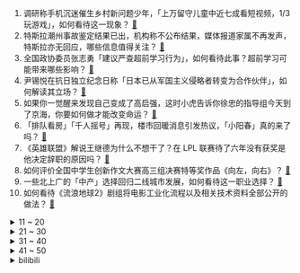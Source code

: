 1. 调研称手机沉迷催生乡村新问题少年，「上万留守儿童中近七成看短视频，1/3 玩游戏」，如何看待这一现象？ [:link:](https://www.zhihu.com/question/586663166)
2. 特斯拉潮州事故鉴定结果已出，机构称不公布结果，媒体报道家属不再发声，特斯拉亦无回应，哪些信息值得关注？ [:link:](https://www.zhihu.com/question/586885191)
3. 全国政协委员张志勇「建议严查超前学习行为」，如何看待此事？超前学习可能带来哪些影响？ [:link:](https://www.zhihu.com/question/586934165)
4. 尹锡悦在抗日独立纪念日称「日本已从军国主义侵略者转变为合作伙伴」，如何解读其立场？ [:link:](https://www.zhihu.com/question/586923529)
5. 如果你一觉醒来发现自己变成了高启强，这时小虎告诉你徐忠的指导组今天到了京海，你要如何做才能改变命运？ [:link:](https://www.zhihu.com/question/586688652)
6. 「排队看房」「千人摇号」再现，楼市回暖消息引发热议，「小阳春」真的来了吗？ [:link:](https://www.zhihu.com/question/586867389)
7. 《英雄联盟》解说王继德为什么不想干了？在 LPL 联赛待了六年没有获奖是他决定辞职的原因吗？ [:link:](https://www.zhihu.com/question/586889555)
8. 如何评价全国中学生创新作文大赛高三组决赛特等奖作品《向左，向右》？ [:link:](https://www.zhihu.com/question/586372660)
9. 一些北上广的「中产」选择回归二线城市发展，如何看待这一职业选择？ [:link:](https://www.zhihu.com/question/586737045)
10. 如何看待《流浪地球2》剧组将电影工业化流程以及相关技术资料全部公开的做法？ [:link:](https://www.zhihu.com/question/587032038)
<details>
<summary>11 ~ 20</summary>

11. 新研究发现代糖「赤藓糖醇」可能增加心脏病风险，如何解读？市面上的无糖饮料还能喝吗？ [:link:](https://www.zhihu.com/question/586895483)
12. 销售冠军经常缺席开会，你是经理人会怎么劝说呢? [:link:](https://www.zhihu.com/question/586387662)
13. 人工剪辑会被 AI 替代吗？ [:link:](https://www.zhihu.com/question/553494540)
14. 梅西连续三年 FIFA 最佳投票第一顺位给内马尔，如何看待梅西的投票选择？ [:link:](https://www.zhihu.com/question/586721079)
15. 现在的人真的会逃离「北上广」转投二三线城市工作吗？他们现在过得怎么样？ [:link:](https://www.zhihu.com/question/19592298)
16. 2022 年城镇就业人员 60 年来首次减少，比 2021 年减少 842 万，如何解读这一数据？ [:link:](https://www.zhihu.com/question/586898525)
17. 请诚实地回答：无论你今年是什么年龄，如果攒到了 300 万，你会去做些什么？ [:link:](https://www.zhihu.com/question/585952888)
18. 法官开完庭后是不是马上写判决书，不然时间久了会忘记开庭的内容？ [:link:](https://www.zhihu.com/question/527340750)
19. 为什么市面上没有取消触摸板的笔记本? [:link:](https://www.zhihu.com/question/586466187)
20. 大一大二怎么为考研做准备？ [:link:](https://www.zhihu.com/question/311782397)
</details>
<details>
<summary>21 ~ 30</summary>

21. 如何看待《英雄联盟》主播「BBGG、狮子喵」被锤开脚本？ [:link:](https://www.zhihu.com/question/586774109)
22. 可以推荐一些励志又好听的歌吗？ [:link:](https://www.zhihu.com/question/586823713)
23. 香港在走向衰落吗？ [:link:](https://www.zhihu.com/question/583900488)
24. 如果一辆车向我撞来，我是否可以通过跨步跳到引擎盖上然后再跳到车顶上再从后跳下去来避免伤害？ [:link:](https://www.zhihu.com/question/567643927)
25. 如何评价《原神》3.5更新后，PC端文件总大小达到53G? [:link:](https://www.zhihu.com/question/586865513)
26. 周杰伦演唱会门票 30 秒就售空，被「黄牛」薅羊毛，一张能赚上千元，当天酒店也大涨价，如何看待此事？ [:link:](https://www.zhihu.com/question/586800503)
27. 一位 211 文科硕士毕业生吐槽招聘会均薪 5500 元，目前应届生的就业形势如何？ [:link:](https://www.zhihu.com/question/586900645)
28. 日本众议院通过 6.8 万亿日元的史上最高防卫预算，民众强烈反对「这是在玩火」，如何看待此事？ [:link:](https://www.zhihu.com/question/586867003)
29. 《英雄联盟》英雄售价体系将调整，如果拳头改为全英雄免费能取得当初删除符文一样的成功吗？ [:link:](https://www.zhihu.com/question/584428495)
30. 老公过年转八万块钱给自己哥，我无意看到了，他说家庭财产的一半，他有权决定，不需要问我，这是什么逻辑？ [:link:](https://www.zhihu.com/question/580525455)
</details>
<details>
<summary>31 ~ 40</summary>

31. 海军招飞宣传片「彩蛋」让网友沸腾，大家对这个彩蛋有啥期待？ [:link:](https://www.zhihu.com/question/586729603)
32. 为什么很多员工，离职原因说谎，明明是干得不爽，还说家中有事？ [:link:](https://www.zhihu.com/question/585272558)
33. 为什么2023年笔记本电脑市场上，降价的旧款看起来最香？ [:link:](https://www.zhihu.com/question/586909336)
34. 为什么很多人宁愿刷视频也不去看书? [:link:](https://www.zhihu.com/question/583354192)
35. 通货膨胀是否会对生产力提高有积极影响？ [:link:](https://www.zhihu.com/question/581424206)
36. 如何评价《明日方舟》动画刷新中国动画BD＆DVD初动销量新纪录？ [:link:](https://www.zhihu.com/question/586810057)
37. 2023 LPL 春季赛LGD 0:2 WBG，如何评价这场比赛？ [:link:](https://www.zhihu.com/question/586941770)
38. 大一大二可以为考研做什么准备？ [:link:](https://www.zhihu.com/question/59611334)
39. 男人戴机械表好还是智能手表好？ [:link:](https://www.zhihu.com/question/585366385)
40. 如何看待马斯克介绍宏图计划 3 目标「储能 240TWH，可再生电力 30TWH」？将带来哪些影响？ [:link:](https://www.zhihu.com/question/587062468)
</details>
<details>
<summary>41 ~ 50</summary>

41. 人到中年要不要认真打扮自己？ [:link:](https://www.zhihu.com/question/586309995)
42. 你觉得上大学与不上大学的区别是什么？ [:link:](https://www.zhihu.com/question/586860955)
43. 家里人遭遇过什么病痛让你最揪心？ [:link:](https://www.zhihu.com/question/586676694)
44. 小孩衣服够穿就行还是要多多益善？ [:link:](https://www.zhihu.com/question/584693396)
45. 考研调剂应该怎么样联系学校？应当注意什么？ [:link:](https://www.zhihu.com/question/22789920)
46. 有网友计算「单休比双休一年少休近 50 天」，除了天数以外，单双休还有哪些差别？ [:link:](https://www.zhihu.com/question/586901004)
47. 十三层龙象般若功，能吊打任何神雕五绝吗？ [:link:](https://www.zhihu.com/question/425532363)
48. 养猫的人，一旦不养猫后生活会变得更孤独吗? [:link:](https://www.zhihu.com/question/585960109)
49. 为什么钢铁侠的装备比蝙蝠侠好？ [:link:](https://www.zhihu.com/question/586635708)
50. 可以分享一下你一眼就觉得惊艳的句子吗？ [:link:](https://www.zhihu.com/question/586481783)
</details><details>
<summary>bilibili</summary>

1. 【亮记生物鉴定】网络热传生物鉴定47 [:link:](//www.bilibili.com/video/BV1yM411j7NG)
2. 全国人大代表赵皖平：建议延长春节假期至9天，取消调休制度 [:link:](//www.bilibili.com/video/BV13Y4y117Ab)
3. 《原神》角色演示-「迪希雅：炎狮灼烁」 [:link:](//www.bilibili.com/video/BV1Fo4y1a7Q9)
4. 《阳光开朗小女孩》 [:link:](//www.bilibili.com/video/BV1eb411X7Br)
5. 第一次来广东县城吃饭，本想体验超大铁锅饭，没想到被鸡惊艳到了！ [:link:](//www.bilibili.com/video/BV1fs4y1j7hD)
6. 原告，达利园软面包！ [:link:](//www.bilibili.com/video/BV1Z24y1G7mT)
7. 我们要办婚礼了！ [:link:](//www.bilibili.com/video/BV1aA411y7kD)
8. UP主们都怎么做字幕？调研100位UP，他们的秘密是... [:link:](//www.bilibili.com/video/BV1GY4y1U7oq)
9. 爆肝23天用MC还原层岩巨渊  复刻原神1600米高度差【MC还原提瓦特#01层岩篇】 [:link:](//www.bilibili.com/video/BV1sb411X7Vh)
10. 【原神】米哈游最感人的伏笔！原来一切早有预兆！ [:link:](//www.bilibili.com/video/BV1H84y1E742)
<details>
<summary>11 ~ 20</summary>

11. 为了听剑魔的笑声，我自制了lol全英雄语音网站！ [:link:](//www.bilibili.com/video/BV1Qy4y1o7BP)
12. mystery of love [:link:](//www.bilibili.com/video/BV1m84y1774Z)
13. 骑行大兴安岭，运气爆棚入住路边玻璃房，这里是全球唯一爱情坐标点 [:link:](//www.bilibili.com/video/BV18L411Z7xJ)
14. 【CSGO整活】这不比龙狙好使？手感一下上来了。 [:link:](//www.bilibili.com/video/BV1aM411E77T)
15. 【中英字幕】剪刀石头布，但是AI作画 [:link:](//www.bilibili.com/video/BV1UY4y127Eb)
16. 被爱当然值得记录啦 [:link:](//www.bilibili.com/video/BV1z24y1G7Bk)
17. 璃 月 摇 子 [:link:](//www.bilibili.com/video/BV1QD4y1g7W6)
18. 只有我在这些事情上敏感吗？！ [:link:](//www.bilibili.com/video/BV1224y1V7Vm)
19. 【罗翔】如何面对荒诞、拒绝荒诞，观《七号房的礼物》有感 [:link:](//www.bilibili.com/video/BV1Nb411X7QR)
20. 黑人穿越被当成奴隶拍卖 直接笑尿《穿越之旅》完整版 [:link:](//www.bilibili.com/video/BV1224y1J7iD)
</details>
<details>
<summary>21 ~ 30</summary>

21. 我瞎编了一个护肤成分，请了位明星“代言”... [:link:](//www.bilibili.com/video/BV12Y4y127rj)
22. 老师，别骂了 [:link:](//www.bilibili.com/video/BV13Y4y1m77r)
23. 当你去帮女朋友吵架时发现她是错的 [:link:](//www.bilibili.com/video/BV1vj411F7Ag)
24. 正吃路边摊臭豆腐淀粉肠遇到新型骗局正吃路边摊臭豆腐淀粉肠遇到新型骗局笔记 [:link:](//www.bilibili.com/video/BV1Dy4y1o7uq)
25. 京 海 军 火 商 [:link:](//www.bilibili.com/video/BV1c24y1V7m4)
26. 爆肝一个月！4w枚【订书钉】编制银鳞软甲 [:link:](//www.bilibili.com/video/BV1LA41117Vr)
27. 应该没有大厨教你如何洗菜 [:link:](//www.bilibili.com/video/BV1hs4y1o7g7)
28. 线下试吃！原神联动必胜客的套餐好吃吗？商业逻辑是？ [:link:](//www.bilibili.com/video/BV1o24y1G7xL)
29. 外面7快一碗伤心凉粉，在家3块都不要，做法比喝水都要简单 [:link:](//www.bilibili.com/video/BV1ig4y1H7vF)
30. 唱的太投入了. [:link:](//www.bilibili.com/video/BV1Hs4y177RZ)
</details>
<details>
<summary>31 ~ 40</summary>

31. 人工智能帮我推荐餐厅，结果选了我们最讨厌的一家？【凭啥这么贵ep53-蓝蛙】 [:link:](//www.bilibili.com/video/BV1G84y1E7m6)
32. 这才是大学生该有的快乐生活！ [:link:](//www.bilibili.com/video/BV1xD4y1g7LD)
33. 王老菊教你出千换牌 [:link:](//www.bilibili.com/video/BV1HM4y1o7Hc)
34. 看封面不知道在干嘛。 [:link:](//www.bilibili.com/video/BV1nM411E7A2)
35. “白鸽只因羽毛洁白，却能被冠以和平之意” [:link:](//www.bilibili.com/video/BV1Ss4y1Z7WP)
36. 飞花令再遇女粉，这诗词储备太超纲了！ [:link:](//www.bilibili.com/video/BV1wj411F7b4)
37. 假如来到上海 我有不一样的玩法 [:link:](//www.bilibili.com/video/BV1wg4y1n7iL)
38. 这把七圣召唤，一辈子只能玩一次 [:link:](//www.bilibili.com/video/BV1wY4y1m7He)
39. 当 代 年 轻 人 现 状 [:link:](//www.bilibili.com/video/BV1ks4y1j7Fn)
40. 新年巡剪还从重庆开始！这次是给山火救援队的蓝朋友理发！！ [:link:](//www.bilibili.com/video/BV1BL411Z7Du)
</details>
<details>
<summary>41 ~ 50</summary>

41. 看看我的家族基因吧～ [:link:](//www.bilibili.com/video/BV1GM411w76X)
42. 路 的 尽 头 是 什 么 ？ [:link:](//www.bilibili.com/video/BV1kM4y1d7Fr)
43. 不装了，直接阳谋 [:link:](//www.bilibili.com/video/BV1154y1g7c1)
44. 警告！观看可能会造成认知污染《动物园怪谈》游戏全结局实况流程！ [:link:](//www.bilibili.com/video/BV1DA411y7Ep)
45. 这还减个屁的肥呀 [:link:](//www.bilibili.com/video/BV1KD4y1u7rN)
46. 警惕，现代科技即将席卷印度街头！ [:link:](//www.bilibili.com/video/BV1fA41117v9)
47. 𝒄𝒊𝒕𝒚 𝒐𝒇 𝒔𝒕𝒂𝒓𝒔 250个绝美镜头 带你看完豆瓣TOP250 肖申克的救赎 阿甘正传 霸王别姬 超脱 千与千寻 楚门的世界 [:link:](//www.bilibili.com/video/BV1g84y1n72h)
48. 片 名 为 寄 22 [:link:](//www.bilibili.com/video/BV1a54y137xm)
49. 吸毒明星在洗白，而一线民警在找线人尸体.... [:link:](//www.bilibili.com/video/BV1Pj411F76f)
50. 【魂⭐炸⭐了】我们的决斗可是魂破天际的啊啊啊啊啊啊啊啊啊啊啊！！！ [:link:](//www.bilibili.com/video/BV1q24y1n7HQ)
</details>
<details>
<summary>51 ~ 60</summary>

51. 做一个外卖骑手能赚多少钱？还能倒贴钱？【慧小媛】 [:link:](//www.bilibili.com/video/BV1a84y1E7bw)
52. 时隔9年重回特斯拉上班，比做UP主还卷? [:link:](//www.bilibili.com/video/BV1Ag4y1n75Y)
53. “这大概就是人养狗的原因” [:link:](//www.bilibili.com/video/BV1Cs4y1f78a)
54. 8只番茄，不加水，炖牛肉，快去试！！ [:link:](//www.bilibili.com/video/BV1UA411C71Z)
55. 状元及第，发明宋体，你还听过哪些关于秦桧的谣言？ [:link:](//www.bilibili.com/video/BV1dM4y1d7SD)
56. BBGG正义质疑狮子喵！请你回应 [:link:](//www.bilibili.com/video/BV1y24y1G77C)
57. 十块钱，十分钟，九道省钱极速早餐，既快又省还要够手残 [:link:](//www.bilibili.com/video/BV1C24y1G7TE)
58. 把我整不会了。。。 [:link:](//www.bilibili.com/video/BV1Cv4y1e7Pc)
59. 上班主打一个勤俭持家！ [:link:](//www.bilibili.com/video/BV14X4y1Q7pn)
60. 深度|| 蜀亡前夜，蜀汉如何信仰崩塌？ [:link:](//www.bilibili.com/video/BV11M4y1d7uu)
</details>
<details>
<summary>61 ~ 70</summary>

61. 五个大肉，这才是坦克荣耀！ [:link:](//www.bilibili.com/video/BV1yM411j7dD)
62. 世界第一！我们破解了《柠檬小姐》里的全部秘密！ [:link:](//www.bilibili.com/video/BV1V24y1V7WG)
63. 静电章鱼 [:link:](//www.bilibili.com/video/BV1JM4y1f7Kx)
64. 复制百万点赞10道中式素菜，素食婆婆狂喜！肉食公公哭泣！ [:link:](//www.bilibili.com/video/BV1MA411y7sU)
65. 厨房调料怎么选不踩坑，把我的经验分享一下，希望能帮助到大家，顺序是，香油，白胡椒，花椒，酱油，醋，和“重灾区”的料酒 [:link:](//www.bilibili.com/video/BV1ko4y1a7sW)
66. 试吃封神级“童年洗脑广告产品”究竟是个啥味道？？？ [:link:](//www.bilibili.com/video/BV1uj411G7tu)
67. 【STN快报第七季06】玩了原子之心我爱上了X box [:link:](//www.bilibili.com/video/BV1eg4y1H7Zb)
68. 好怪，再看一眼 [:link:](//www.bilibili.com/video/BV1G84y1n74D)
69. 看了监控，却发现这样的事，结果令人无语 [:link:](//www.bilibili.com/video/BV1o24y1b799)
70. 如何让键盘发出老婆的叫声 ( 二 ) [:link:](//www.bilibili.com/video/BV1Us4y1Z7Vp)
</details>
<details>
<summary>71 ~ 80</summary>

71. 【怀旧经典】阿桑《一直很安静》经典神曲！《仙剑奇侠传》插曲 [:link:](//www.bilibili.com/video/BV1Zj41137VN)
72. 用1美元，10美元，100美元在美国分别能吃到什么汉堡！你们觉得哪种体验最值呢？ [:link:](//www.bilibili.com/video/BV1ns4y1j7ir)
73. Love Story（全文跑调版） [:link:](//www.bilibili.com/video/BV1QM4y1Z7Mu)
74. 兆惠·前半生：乾隆朝第一神将，平准战争，杀穿西北？【乾隆往事】 [:link:](//www.bilibili.com/video/BV1ej41137AY)
75. 我被抖音50万粉丝博主抄袭了！做了三年的视频成果被窃取！ [:link:](//www.bilibili.com/video/BV1Lj411G7Fn)
76. 我怎么这么倒霉，我真的拴Q [:link:](//www.bilibili.com/video/BV1TY4y1m7nZ)
77. 恋如雨止｜我愿称小松菜奈为漫改女王 [:link:](//www.bilibili.com/video/BV1vx4y1F7XB)
78. 如何区分原浆和泡水的科技虾仁 [:link:](//www.bilibili.com/video/BV1hM4y1R72L)
79. 男人天生残疾，为练成江湖第一，练武练到痴魔，超燃动作电影 [:link:](//www.bilibili.com/video/BV1ws4y1f7Kx)
80. 【小短片】须 弥 才 子 现 状 [:link:](//www.bilibili.com/video/BV1qY411C7uu)
</details>
<details>
<summary>81 ~ 90</summary>

81. 一个家有两个购物狂。 [:link:](//www.bilibili.com/video/BV1VM411j7yA)
82. 大堂经理帮老板买房子 [:link:](//www.bilibili.com/video/BV1YM4y1o7cV)
83. 【我的世界】神秘海底城市 [:link:](//www.bilibili.com/video/BV1bv4y1e76R)
84. 请艾特黄油手孔老师观看此视频 [:link:](//www.bilibili.com/video/BV1TM411j7W8)
85. 硬核历史 || 跳出王朝视角，看中国历史的隐藏主线 [:link:](//www.bilibili.com/video/BV1F54y137F1)
86. 【JUMP】电动轮椅，交通工具的最终答案 [:link:](//www.bilibili.com/video/BV1bs4y1f72n)
87. “夕阳下的舞者” [:link:](//www.bilibili.com/video/BV1nX4y197c7)
88. 肯爷爷新品瀑布芝士牛肉堡,单点34元,真的有那么多芝士吗? [:link:](//www.bilibili.com/video/BV1sL411Z7hA)
89. 用原子之心的方式打开橘子洲 [:link:](//www.bilibili.com/video/BV1z24y1G7oh)
90. 能玩一辈子的原版生存！！【第一期】 [:link:](//www.bilibili.com/video/BV15X4y197kT)
</details>
<details>
<summary>91 ~ 100</summary>

91. 动漫里那些无法超越的台词和画面！！ [:link:](//www.bilibili.com/video/BV1tg4y1J7zo)
92. 就离谱！到底是谁发明的这种吃法？！ [:link:](//www.bilibili.com/video/BV15s4y1f7dT)
93. 一款专门坑农村老人的产品，尽量让家里人避坑 [:link:](//www.bilibili.com/video/BV1Cv4y1a7Zq)
94. 这些狩猎女性的陷阱,你必须要知道 [:link:](//www.bilibili.com/video/BV1Q54y1g77R)
95. 这特产我应该是再也不会碰了 [:link:](//www.bilibili.com/video/BV1Bb411X7F6)
96. 壮姐：这很难嘛… [:link:](//www.bilibili.com/video/BV15Y411r7an)
97. 我说帅哥怎么越来越少，原来都去演叔叔了 [:link:](//www.bilibili.com/video/BV1hY411C7rb)
98. 她自有她的风情 [:link:](//www.bilibili.com/video/BV1RY4y1y7PZ)
99. 带大胃王给小翠送礼物，结果发现小翠今天生日。小翠处境非常糟糕，让人心疼 [:link:](//www.bilibili.com/video/BV1Nj411F7ny)
100. [GOING SEVENTEEN] EP.65 GOING公司郊游会 [:link:](//www.bilibili.com/video/BV1Ts4y1L7L9)
</details></details>
